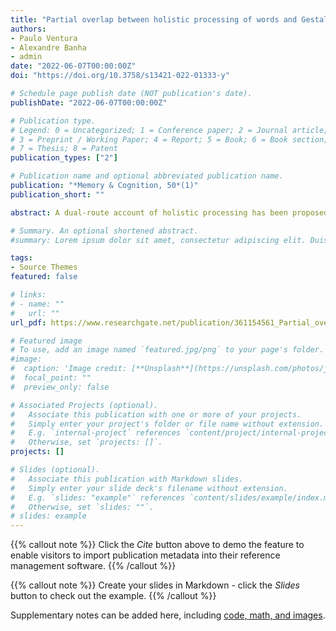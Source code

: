 ```yaml
---
title: "Partial overlap between holistic processing of words and Gestalt line stimuli at an early perceptual stage"
authors:
- Paulo Ventura
- Alexandre Banha
- admin
date: "2022-06-07T00:00:00Z"
doi: "https://doi.org/10.3758/s13421-022-01333-y"

# Schedule page publish date (NOT publication's date).
publishDate: "2022-06-07T00:00:00Z"

# Publication type.
# Legend: 0 = Uncategorized; 1 = Conference paper; 2 = Journal article;
# 3 = Preprint / Working Paper; 4 = Report; 5 = Book; 6 = Book section;
# 7 = Thesis; 8 = Patent
publication_types: ["2"]

# Publication name and optional abbreviated publication name.
publication: "*Memory & Cognition, 50*(1)"
publication_short: ""

abstract: A dual-route account of holistic processing has been proposed, which includes a stimulus-based and experience-based approach to holistic processing. The bottom-up route was suggested by the observation of holistic processing for novel Gestalt line patterns in the absence of expertise. For words, there is mainly evidence for a late, lexical, experience-based locus of holistic processing with scarce evidence for an early, stimulus-based locus. However, salient early Gestalt information (i.e., connectedness, closure, and continuity between parts) are important for letter and word identification. Thus, there might be an overlap at an early, perceptual processing stage, between Gestalt stimulus-based holistic processing and word holistic processing. In the task we used, words and Gestalt line patterns were superimposed, and we evaluated whether one class of stimuli was processed less holistically when an aligned other class pattern (processed holistically) was superimposed. There was some evidence supporting an early locus for the influence of word processing on Gestalt line patterns, but the interaction between the two stimuli was not reciprocal, which needs further clarification. When an aligned word (processed holistically) was overlaid on a line pattern, the line pattern was processed less holistically. However, when an aligned line pattern (processed holistically) was overlaid on a word, the word was not processed less holistically. This pattern might result from the higher cohesiveness of words and their automaticity and feedback from the lexicon.

# Summary. An optional shortened abstract.
#summary: Lorem ipsum dolor sit amet, consectetur adipiscing elit. Duis posuere tellus ac convallis placerat. Proin tincidunt magna sed ex sollicitudin condimentum.

tags:
- Source Themes
featured: false

# links:
# - name: ""
#   url: ""
url_pdf: https://www.researchgate.net/publication/361154561_Partial_overlap_between_holistic_processing_of_words_and_Gestalt_line_stimuli_at_an_early_perceptual_stage

# Featured image
# To use, add an image named `featured.jpg/png` to your page's folder. 
#image:
#  caption: 'Image credit: [**Unsplash**](https://unsplash.com/photos/jdD8gXaTZsc)'
#  focal_point: ""
#  preview_only: false

# Associated Projects (optional).
#   Associate this publication with one or more of your projects.
#   Simply enter your project's folder or file name without extension.
#   E.g. `internal-project` references `content/project/internal-project/index.md`.
#   Otherwise, set `projects: []`.
projects: []

# Slides (optional).
#   Associate this publication with Markdown slides.
#   Simply enter your slide deck's filename without extension.
#   E.g. `slides: "example"` references `content/slides/example/index.md`.
#   Otherwise, set `slides: ""`.
# slides: example
---
```


{{% callout note %}}
Click the *Cite* button above to demo the feature to enable visitors to import publication metadata into their reference management software.
{{% /callout %}}

{{% callout note %}}
Create your slides in Markdown - click the *Slides* button to check out the example.
{{% /callout %}}

Supplementary notes can be added here, including [code, math, and images](https://wowchemy.com/docs/writing-markdown-latex/).
